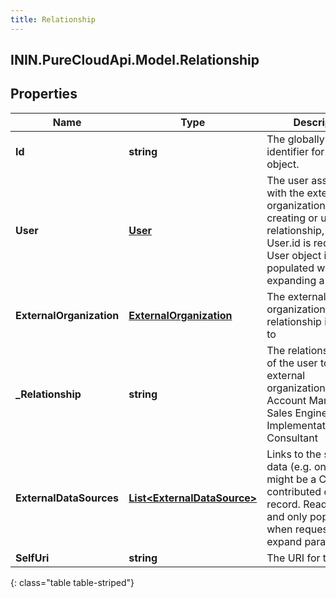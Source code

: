 ```yaml
---
title: Relationship
---
```

## ININ.PureCloudApi.Model.Relationship

## Properties

|Name | Type | Description | Notes|
|------------ | ------------- | ------------- | -------------|
| **Id** | **string** | The globally unique identifier for the object. | [optional] |
| **User** | [**User**](User.html) | The user associated with the external organization. When creating or updating a relationship, only User.id is required. User object is fully populated when expanding a note. | |
| **ExternalOrganization** | [**ExternalOrganization**](ExternalOrganization.html) | The external organization this relationship is attached to | |
| **_Relationship** | **string** | The relationship or role of the user to this external organization.Examples: Account Manager, Sales Engineer, Implementation Consultant | |
| **ExternalDataSources** | [**List&lt;ExternalDataSource&gt;**](ExternalDataSource.html) | Links to the sources of data (e.g. one source might be a CRM) that contributed data to this record.  Read-only, and only populated when requested via expand param. | [optional] |
| **SelfUri** | **string** | The URI for this object | [optional] |
{: class="table table-striped"}


